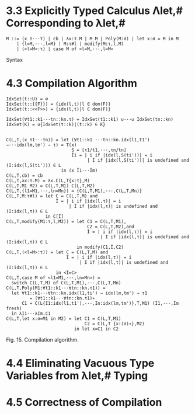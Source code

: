 # 3.3 Explicitly Typed Calculus Λlet,# Corresponding to λlet,#

    M ::= (x τ···τ) | cb | λx:τ.M | M M | Poly(M:σ) | let x:σ = M in M
        | {l=M,···,l=M} | M:τ#l | modify(M:τ,l,M)
        | (<l=M>:τ) | case M of <l=M,···,l=M>

  Syntax

# 4.3 Compilation Algorithm

    IdxSet(t::U) = ∅
    IdxSet(t::{{F}}) = {idx(l,t)|l ∈ dom(F)}
    IdxSet(t::<<F>>) = {idx(l,t)|l ∈ dom(F)}

    IdxSet(∀t1::k1···tn::kn.τ) = IdxSet(t1::k1) ∪···∪ IdxSet(tn::kn)
    IdxSet(K) = ∪{IdxSet(t::k)|(t::k) ∈ K}


    C(L,T,(x τ1···τn)) = let (∀t1::k1 ···tn::kn.idx(l1,t1') ⇒···idx(lm,tm') ⇒ τ) = T(x)
                             S = [τ1/t1,···,τn/tn]
                             Ïi = | i if |idx(l,S(ti'))| = i
                                   | I if |idx(l,S(ti'))| is undefined and (I:idx(l,S(ti'))) ∈ L
                         in (x Ï1···Ïm)
    C(L,T,cb) = cb
    C(L,T,λx:τ.M) = λx.C(L,T{x:τ},M)
    C(L,T,M1 M2) = C(L,T,M1) C(L,T,M2)
    C(L,T,{l1=M1,···,ln=Mn}) = {C(L,T,M1),···,C(L,T,Mn)}
    C(L,T,M:τ#l) = let C = C(L,T,M) and
                       Ï = | i if |idx(l,τ)| = i
                            | I if |idx(l,τ)| is undefined and (I:idx(l,τ)) ∈ L
                   in C[Ï]
    C(L,T,modify(M1:τ,l,M2)) = let C1 = C(L,T,M1),
                                   C2 = C(L,T,M2),and
                                   Ï = | i if |idx(l,τ)| = i
                                        | I if |idx(l,τ)| is undefined and (I:idx(l,τ)) ∈ L
                               in modify(C1,Ï,C2)
    C(L,T,(<l=M>:τ)) = let C = C(L,T,M) and
                           Ï = | i if |idx(l,τ)| = i
                                | I if |idx(l,τ)| is undefined and (I:idx(l,τ)) ∈ L
                       in <Ï=C>
    C(L,T,case M of <l1=M1,···,ln=Mn>) =
      switch C(L,T,M) of C(L,T,M1),···,C(L,T,Mn)
    C(L,T,Poly(M1:∀t1::k1···∀tn::kn.τ1)) =
      let ∀t1::k1···∀tn::kn.idx(l1,ti') ⇒ idx(lm,tm') ⇒ τ1
             = (∀t1::k1···∀tn::kn.τ1)∗
          C1 = C(L{I1:idx(l1,t1'),···,In:idx(lm,tm')},T,M1) (I1,···,Im fresh)
      in λI1···λIm.C1
    C(L,T,let x:σ=M1 in M2) = let C1 = C(L,T,M1)
                                  C2 = C(L,T {x:(σ)∗},M2)
                              in let x=C1 in C2

  Fig. 15. Compilation algorithm.

# 4.4 Eliminating Vacuous Type Variables from λlet,# Typing
# 4.5 Correctness of Compilation
